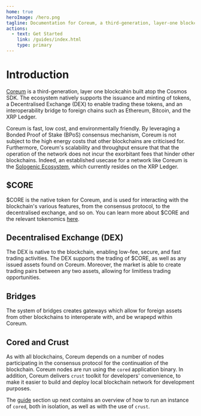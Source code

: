 ```yaml
---
home: true
heroImage: /hero.png
tagline: Documentation for Coreum, a third-generation, layer-one blockchain based on the Cosmos SDK.
actions:
  - text: Get Started
    link: /guides/index.html
    type: primary
---
```


# Introduction

[Coreum](https://coreum.com) is a third-generation, layer one blockcahin built atop the Cosmos SDK. The ecosystem natively supports the issuance and minting of tokens, a Decentralised Exchange (DEX) to enable trading these tokens, and an interoperability bridge to foreign chains such as Ethereum, Bitcoin, and the XRP Ledger.

Coreum is fast, low cost, and environmentally friendly. By leveraging a Bonded Proof of Stake (BPoS) consensus mechanism, Coreum is not subject to the high energy costs that other blockchains are criticised for. Furthermore, Coreum's scalability and throughput ensure that that the operation of the network does not incur the exorbitant fees that hinder other blockchains. Indeed, an established usecase for a network like Coreum is the [Sologenic Ecosystem](https://sologenic.com), which currently resides on the XRP Ledger.

## $CORE

$CORE is the native token for Coreum, and is used for interacting with the blockchain's various features, from the consensus protocol, to the decentralised exchange, and so on. You can learn more about $CORE and the relevant tokenomics [here](explorer/index.md).

## Decentralised Exchange (DEX)

The DEX is native to the blockchain, enabling low-fee, secure, and fast trading activities. The DEX supports the trading of $CORE, as well as any issued assets found on Coreum. Moreover, the market is able to create trading pairs between any two assets, allowing for limitless trading opportunities.

## Bridges

The system of bridges creates gateways which allow for foreign assets from other blockchains to interoperate with, and be wrapepd within Coreum.

## Cored and Crust

As with all blockchains, Coreum depends on a number of nodes participating in the consensus protocol for the continuation of the blockchain. Coreum nodes are run using the `cored` application binary. In addition, Coreum delivers `crust` toolkit for developers' convenience, to make it easier to build and deploy local blockchain network for development purposes.

The [guide](/guide/index.md) section up next contains an overview of how to run an instance of `cored`, both in isolation, as well as with the use of `crust`.
